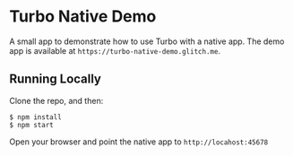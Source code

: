 # Turbo Native Demo

A small app to demonstrate how to use Turbo with a native app. The demo app is available at `https://turbo-native-demo.glitch.me`.

## Running Locally

Clone the repo, and then:

```
$ npm install
$ npm start
```

Open your browser and point the native app to `http://locahost:45678`
